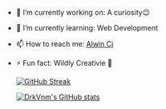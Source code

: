 
- 🔭 I’m currently working on: A curiosity😉
- 🌱 I’m currently learning: Web Development 
- 📫 How to reach me: [Alwin Cj](www.instagram.com/_alwin.cj/)
- ⚡ Fun fact: Wildly Creativie 👻
  
  

  [![GitHub Streak](https://github-readme-streak-stats-eight.vercel.app?user=24DrkVnm)](https://git.io/streak-stats)
  
  [![DrkVnm's GitHub stats](https://github-readme-stats.vercel.app/api?username=24DrkVnm)](https://github.com/anuraghazra/github-readme-stats)
